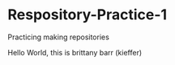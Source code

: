 # Respository-Practice-1
Practicing making repositories

Hello World, this is brittany barr (kieffer)
